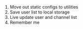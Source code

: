 1. Move out static configs to utilities
2. Save user list to local storage
3. Live update user and channel list
4. Remember me

